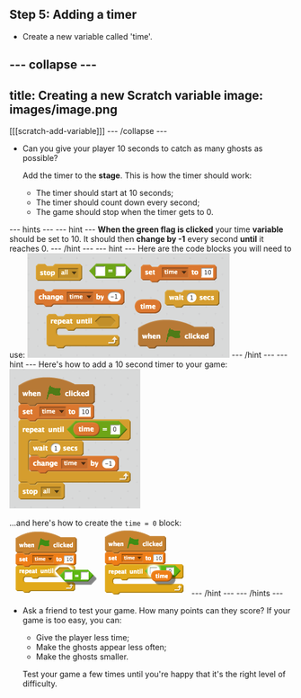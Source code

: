 ## Step 5: Adding a timer

+ Create a new variable called 'time'.

--- collapse ---
---
title: Creating a new Scratch variable
image: images/image.png
---
[[[scratch-add-variable]]]
--- /collapse ---

+ Can you give your player 10 seconds to catch as many ghosts as possible?

	Add the timer to the __stage__. This is how the timer should work:

	+ The timer should start at 10 seconds;
	+ The timer should count down every second;
	+ The game should stop when the timer gets to 0.

--- hints ---
--- hint ---
__When the green flag is clicked__ your time __variable__ should be set to 10. It should then __change by -1__ every second __until__ it reaches 0.
--- /hint ---
--- hint ---
Here are the code blocks you will need to use:
![screenshot](images/ghost-timer-blocks.png)
--- /hint ---
--- hint ---
Here's how to add a 10 second timer to your game:
![screenshot](images/ghost-timer-code.png)

...and here's how to create the `time = 0` block:
![screenshot](images/ghost-timer-help.png)
--- /hint ---
--- /hints ---

+ Ask a friend to test your game. How many points can they score? If your game is too easy, you can:

	+ Give the player less time;
	+ Make the ghosts appear less often;
	+ Make the ghosts smaller.

	Test your game a few times until you're happy that it's the right level of difficulty.
